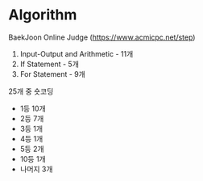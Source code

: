# Algorithm

BaekJoon Online Judge (https://www.acmicpc.net/step)

01. Input-Output and Arithmetic - 11개
02. If Statement - 5개
03. For Statement - 9개

25개 중
숏코딩
- 1등 10개
- 2등 7개
- 3등 1개
- 4등 1개
- 5등 2개
- 10등 1개
- 나머지 3개
